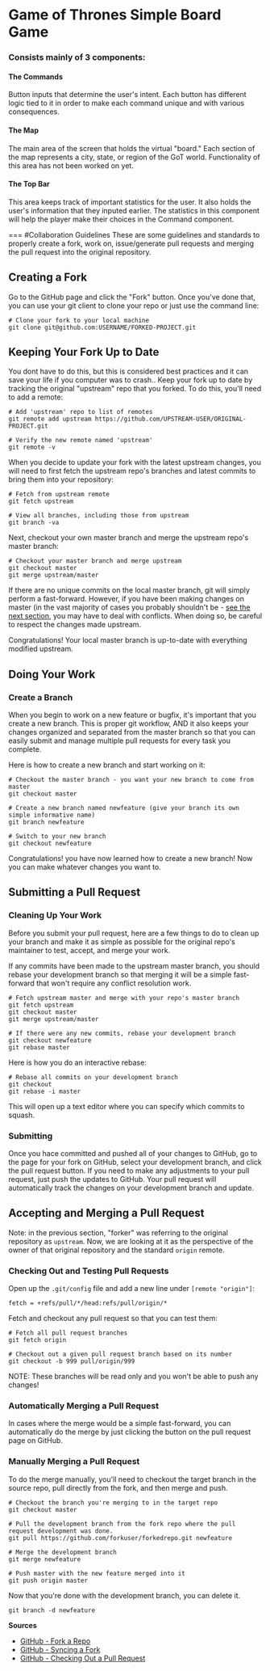 # Game of Thrones Simple Board Game

### Consists mainly of 3 components: 

#### The Commands

Button inputs that determine the user's intent. Each button has different logic tied to it in order to make each command unique and with various consequences.

#### The Map

The main area of the screen that holds the virtual "board." Each section of the map represents a city, state, or region of the GoT world. Functionality of this area has not been worked on yet.

#### The Top Bar

This area keeps track of important statistics for the user. It also holds the user's information that they inputed earlier. The statistics in this component will help the player make their choices in the Command component.

=== 
#Collaboration Guidelines 
These are some guidelines  and standards to properly create a fork, work on, issue/generate pull requests and merging the pull request into the original repository. 


## Creating a Fork

Go to the GitHub page and click the "Fork" button. Once you've done that, you can use your git client to clone your repo or just use the command line:

```shell
# Clone your fork to your local machine
git clone git@github.com:USERNAME/FORKED-PROJECT.git
```

## Keeping Your Fork Up to Date

You dont have to do this, but this is considered best practices and it can save your life if you computer was to crash.. Keep your fork up to date by tracking the original "upstream" repo that you forked. To do this, you'll need to add a remote:

```shell
# Add 'upstream' repo to list of remotes
git remote add upstream https://github.com/UPSTREAM-USER/ORIGINAL-PROJECT.git

# Verify the new remote named 'upstream'
git remote -v
```

When you decide to update your fork with the latest upstream changes, you will need to first fetch the upstream repo's branches and latest commits to bring them into your repository:

```shell
# Fetch from upstream remote
git fetch upstream

# View all branches, including those from upstream
git branch -va
```

Next, checkout your own master branch and merge the upstream repo's master branch:

```shell
# Checkout your master branch and merge upstream
git checkout master
git merge upstream/master
```

If there are no unique commits on the local master branch, git will simply perform a fast-forward. However, if you have been making changes on master (in the vast majority of cases you probably shouldn't be - [see the next section](#doing-your-work), you may have to deal with conflicts. When doing so, be careful to respect the changes made upstream.

Congratulations! Your local master branch is up-to-date with everything modified upstream.

## Doing Your Work

### Create a Branch
When you begin to work on a new feature or bugfix, it's important that you create a new branch. This is proper git workflow, AND it also keeps your changes organized and separated from the master branch so that you can easily submit and manage multiple pull requests for every task you complete.

Here is how to create a new branch and start working on it:

```shell
# Checkout the master branch - you want your new branch to come from master
git checkout master

# Create a new branch named newfeature (give your branch its own simple informative name)
git branch newfeature

# Switch to your new branch
git checkout newfeature
```

Congratulations! you have now learned how to create a new branch! Now you can make whatever changes you want to.

## Submitting a Pull Request

### Cleaning Up Your Work

Before you submit your pull request, here are a few things to do to clean up your branch and make it as simple as possible for the original repo's maintainer to test, accept, and merge your work.

If any commits have been made to the upstream master branch, you should rebase your development branch so that merging it will be a simple fast-forward that won't require any conflict resolution work.

```shell
# Fetch upstream master and merge with your repo's master branch
git fetch upstream
git checkout master
git merge upstream/master

# If there were any new commits, rebase your development branch
git checkout newfeature
git rebase master
```

Here is how you do an interactive rebase:

```shell
# Rebase all commits on your development branch
git checkout 
git rebase -i master
```

This will open up a text editor where you can specify which commits to squash.

### Submitting

Once you hace committed and pushed all of your changes to GitHub, go to the page for your fork on GitHub, select your development branch, and click the pull request button. If you need to make any adjustments to your pull request, just push the updates to GitHub. Your pull request will automatically track the changes on your development branch and update.

## Accepting and Merging a Pull Request

Note: in the previous section, "forker" was referring to the original repository as `upstream`.
Now, we are looking at it as the perspective of the owner of that original repository and the standard `origin` remote.

### Checking Out and Testing Pull Requests
Open up the `.git/config` file and add a new line under `[remote "origin"]`:

```
fetch = +refs/pull/*/head:refs/pull/origin/*
```

 Fetch and checkout any pull request so that you can test them:

```shell
# Fetch all pull request branches
git fetch origin

# Checkout out a given pull request branch based on its number
git checkout -b 999 pull/origin/999
```

NOTE: These branches will be read only and you won't be able to push any changes!

### Automatically Merging a Pull Request
In cases where the merge would be a simple fast-forward, you can automatically do the merge by just clicking the button on the pull request page on GitHub.

### Manually Merging a Pull Request
To do the merge manually, you'll need to checkout the target branch in the source repo, pull directly from the fork, and then merge and push.

```shell
# Checkout the branch you're merging to in the target repo
git checkout master

# Pull the development branch from the fork repo where the pull request development was done.
git pull https://github.com/forkuser/forkedrepo.git newfeature

# Merge the development branch
git merge newfeature

# Push master with the new feature merged into it
git push origin master
```

Now that you're done with the development branch, you can delete it.

```shell
git branch -d newfeature
```

**Sources**
* [GitHub - Fork a Repo](https://help.github.com/articles/fork-a-repo)
* [GitHub - Syncing a Fork](https://help.github.com/articles/syncing-a-fork)
* [GitHub - Checking Out a Pull Request](https://help.github.com/articles/checking-out-pull-requests-locally)


